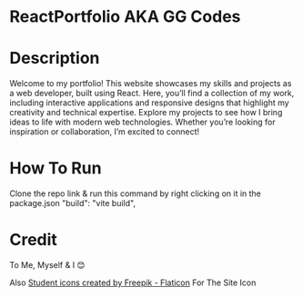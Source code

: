 # ReactPortfolio AKA GG Codes


# Description


Welcome to my portfolio! This website showcases my skills and projects as a web developer, built using React. Here, you’ll find a collection of my work, including interactive applications and responsive designs that highlight my creativity and technical expertise. Explore my projects to see how I bring ideas to life with modern web technologies. Whether you’re looking for inspiration or collaboration, I’m excited to connect!

# How To Run
Clone the repo link & run this command by right clicking on it in the package.json "build": "vite build",


# Credit 
To Me, Myself & I 😊

Also 
<a href="https://www.flaticon.com/free-icons/student" title="student icons">Student icons created by Freepik - Flaticon</a> For The Site Icon